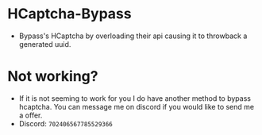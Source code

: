 # HCaptcha-Bypass
- Bypass's HCaptcha by overloading their api causing it to throwback a generated uuid.

# Not working?
- If it is not seeming to work for you I do have another method to bypass hcaptcha. You can message me on discord if you would like to send me a offer.
- Discord: `702406567785529366`

